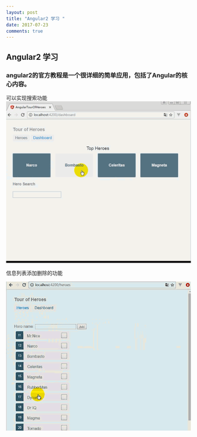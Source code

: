 ```yaml
---
layout: post
title: "Angular2 学习 "
date: 2017-07-23 
comments: true
---
```


## Angular2 学习  
### angular2的官方教程是一个很详细的简单应用，包括了Angular的核心内容。  
  

  
  可以实现搜索功能
![Alt text](../images/he2.gif)  


 信息列表添加删除的功能  

![Alt text](../images/he3.gif) 